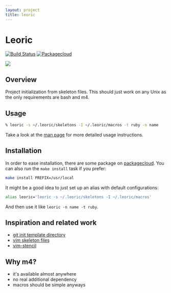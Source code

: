 ```yaml
---
layout: project
title: leoric
---
```

# Leoric

[![Build Status](https://travis-ci.org/mrtazz/leoric.svg?branch=master)](https://travis-ci.org/mrtazz/leoric)
[![Packagecloud](https://img.shields.io/badge/packagecloud-available-brightgreen.svg)](https://packagecloud.io/mrtazz/leoric)

![](http://i.imgur.com/yXshPER.png)

## Overview
Project initialization from skeleton files. This should just work on any Unix
as the only requirements are bash and m4.

## Usage

```bash
% leoric -s ~/.leoric/skeletons -I ~/.leoric/macros -t ruby -n name
```

Take a look at the [man page][manpage] for more detailed usage instructions.

## Installation

In order to ease installation, there are some package on
[packagecloud][packagecloud]. You can also run the `make install` task if you
prefer:

```bash
make install PREFIX=/usr/local
```

It might be a good idea to just set up an alias with default configurations:

```bash
alias leoric='leoric -s ~/.leoric/skeletons -I ~/.leoric/macros'
```

And then use it like `leoric -n name -t ruby`.

## Inspiration and related work

- [git init template directory](http://git-scm.com/docs/git-init)
- [vim skeleton files](http://vimdoc.sourceforge.net/htmldoc/autocmd.html#skeleton)
- [vim-stencil](https://github.com/mrtazz/vim-stencil)

## Why m4?

- it's available almost anywhere
- no real additional dependency
- macros should be simple anyways


[packagecloud]: https://packagecloud.io/mrtazz/leoric
[manpage]: http://code.mrtazz.com/leoric/leoric.1.html
